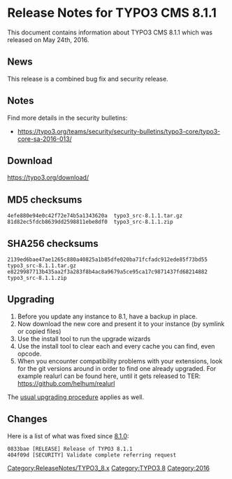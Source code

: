 Release Notes for TYPO3 CMS 8.1.1
=================================

This document contains information about TYPO3 CMS 8.1.1 which was
released on May 24th, 2016.

News
----

This release is a combined bug fix and security release.

Notes
-----

Find more details in the security bulletins:

-   <https://typo3.org/teams/security/security-bulletins/typo3-core/typo3-core-sa-2016-013/>

Download
--------

<https://typo3.org/download/>

MD5 checksums
-------------

    4efe880e94e0c42f72e74b5a1343620a  typo3_src-8.1.1.tar.gz
    81d82ec5fdcb8639dd2598811ebe8df0  typo3_src-8.1.1.zip

SHA256 checksums
----------------

    2139ed6bae47ae1265c880a40825a1b85dfe020ba71fcfadc912ede85f73bd55  typo3_src-8.1.1.tar.gz
    e8229987713b435aa2f3a283f8b4ac8a9679a5ce95ca17c9871437fd68214882  typo3_src-8.1.1.zip

Upgrading
---------

1.  Before you update any instance to 8.1, have a backup in place.
2.  Now download the new core and present it to your instance (by
    symlink or copied files)
3.  Use the install tool to run the upgrade wizards
4.  Use the install tool to clear each and every cache you can find,
    even opcode.
5.  When you encounter compatibility problems with your extensions, look
    for the git versions around in order to find one already upgraded.
    For example realurl can be found here, until it gets released to
    TER: <https://github.com/helhum/realurl>

The [usual upgrading
procedure](https://docs.typo3.org/typo3cms/InstallationGuide/) applies
as well.

Changes
-------

Here is a list of what was fixed since
[8.1.0](TYPO3_CMS_8.1.0 "wikilink"):

    0833bae [RELEASE] Release of TYPO3 8.1.1
    404f09d [SECURITY] Validate complete referring request

<Category:ReleaseNotes/TYPO3_8.x> [Category:TYPO3
8](Category:TYPO3_8 "wikilink") <Category:2016>
